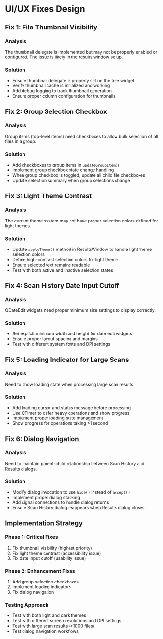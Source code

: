 # UI/UX Fixes Design

## Fix 1: File Thumbnail Visibility

### Analysis
The thumbnail delegate is implemented but may not be properly enabled or configured. The issue is likely in the results window setup.

### Solution
- Ensure thumbnail delegate is properly set on the tree widget
- Verify thumbnail cache is initialized and working
- Add debug logging to track thumbnail generation
- Ensure proper column configuration for thumbnails

## Fix 2: Group Selection Checkbox

### Analysis
Group items (top-level items) need checkboxes to allow bulk selection of all files in a group.

### Solution
- Add checkboxes to group items in `updateGroupItem()`
- Implement group checkbox state change handling
- When group checkbox is toggled, update all child file checkboxes
- Update selection summary when group selections change

## Fix 3: Light Theme Contrast

### Analysis
The current theme system may not have proper selection colors defined for light themes.

### Solution
- Update `applyTheme()` method in ResultsWindow to handle light theme selection colors
- Define high-contrast selection colors for light theme
- Ensure selected text remains readable
- Test with both active and inactive selection states

## Fix 4: Scan History Date Input Cutoff

### Analysis
QDateEdit widgets need proper minimum size settings to display correctly.

### Solution
- Set explicit minimum width and height for date edit widgets
- Ensure proper layout spacing and margins
- Test with different system fonts and DPI settings

## Fix 5: Loading Indicator for Large Scans

### Analysis
Need to show loading state when processing large scan results.

### Solution
- Add loading cursor and status message before processing
- Use QTimer to defer heavy operations and show progress
- Implement proper loading state management
- Show progress for operations taking >1 second

## Fix 6: Dialog Navigation

### Analysis
Need to maintain parent-child relationship between Scan History and Results dialogs.

### Solution
- Modify dialog invocation to use `hide()` instead of `accept()`
- Implement proper dialog stacking
- Add signal connections to handle dialog returns
- Ensure Scan History dialog reappears when Results dialog closes

## Implementation Strategy

### Phase 1: Critical Fixes
1. Fix thumbnail visibility (highest priority)
2. Fix light theme contrast (accessibility issue)
3. Fix date input cutoff (usability issue)

### Phase 2: Enhancement Fixes
1. Add group selection checkboxes
2. Implement loading indicators
3. Fix dialog navigation

### Testing Approach
- Test with both light and dark themes
- Test with different screen resolutions and DPI settings
- Test with large scan results (>1000 files)
- Test dialog navigation workflows